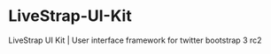 LiveStrap-UI-Kit
================

LiveStrap UI Kit | User interface framework for twitter bootstrap 3 rc2
